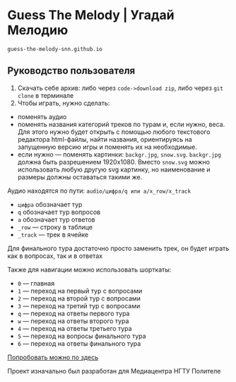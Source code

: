 # Guess The Melody | Угадай Мелодию

`guess-the-melody-snn.github.io`
## Руководство пользователя

1. Скачать себе архив: либо через `code->download zip`, либо через `git clone` в терминале
2. Чтобы играть, нужно сделать:
- поменять аудио
- поменять названия категорий треков по турам и, если нужно, веса. Для этого нужно будет открыть с помощью любого текстового редактора html-файлы, найти названия, ориентируясь на запущенную версию игры и поменять их на необходимые.
- если нужно — поменять картинки: `backgr.jpg`, `snow.svg`. `backgr.jpg` должна быть разрешением 1920x1080. Вместо `snow.svg` можно использовать любую другую svg картинку, но наименование и размеры должны оставаться такими же.

Аудио находятся по пути:
`audio/цифра/q или a/x_row/x_track`

- `цифра` обозначает тур
- `q` обозначает тур вопросов
- `a` обозначает тур ответов
- `_row` — строку в таблице
- `_track` — трек в ячейке

Для финального тура достаточно просто заменить трек, он будет играть как в вопросах, так и в ответах

Также для навигации можно использовать шорткаты:
- `0` — главная
- `1` — переход на первый тур с вопросами
- `2` — переход на второй тур с вопросами
- `3` — переход на третий тур с вопросами
- `q` — переход на ответы первого тура
- `w` — переход на ответы второго тура
- `4` — переход на ответы третьего тура
- `5` — переход на вопросы финального тура
- `6` — переход на ответы финального тура

[Попробовать можно по здесь](https://sannoization.github.io/guess-the-melody-snn.github.io)

Проект изначально был разработан для Медиацентра НГТУ Полителе

